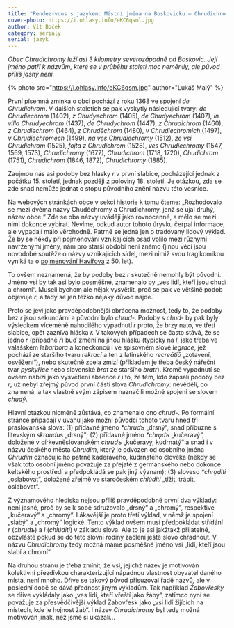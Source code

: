 ```yaml
---
title: "Rendez-vous s jazykem: Místní jména na Boskovicku – Chrudichromy"
cover-photo: https://i.ohlasy.info/eKC6qsml.jpg
author: Vít Boček
category: seriály
serial: jazyk
---
```


*Obec Chrudichromy leží asi 3 kilometry severozápadně od Boskovic. Její jméno patří k názvům, které se v průběhu staletí moc neměnily, ale původ příliš jasný není.*

{% photo src="https://i.ohlasy.info/eKC6qsm.jpg" author="Lukáš Malý" %}

První písemná zmínka o obci pochází z roku 1368 ve spojení *de Chrudichrom*. V dalších stoletích se pak vyskytly následující tvary: *de Chrudiechrom* (1402), *z Chudyechrom* (1405), *de Chudyechrom* (1407), *in villa Chrudyechrom* (1437), *de Chrudychrom* (1447), *z Chrudichrom* (1460), *z Chrudiechrom* (1464), *z Chruděchrom* (1480), *v Chrudiechromich* (1497), *v Chrudiechromech* (1499), *na ves Chrudiechromy* (1512), *ze vsí Chrudichrom* (1525), *fojta z Chrudichrom* (1528), *ves Chrudiechromy* (1547, 1569, 1573), *Chrudichromy* (1677), *Chrudichrom* (1718, 1720), *Chudichrom* (1751), *Chrudichrom* (1846, 1872), *Chrudichromy* (1885).

Zaujmou nás asi podoby bez hlásky *r* v první slabice, pocházející jednak z počátku 15. století, jednak později z poloviny 18. století. Je otázkou, zda se zde snad nemůže jednat o stopu původního znění názvu této vesnice.

Na webových stránkách obce v sekci historie k tomu čteme: „Rozhodovalo se mezi dvěma názvy Chuděchromy a Chrudichromy, jenž se ujal druhý, název obce.“ Zde se oba názvy uvádějí jako rovnocenné, a mělo se mezi nimi dokonce vybírat. Nevíme, odkud autor tohoto úryvku čerpal informace, ale vypadají málo věrohodně. Patrně se jedná jen o tradovaný lidový výklad. Že by se někdy při pojmenování vznikajících osad volilo mezi různými navrženými jmény, nám pro starší období není známo (jinou věcí jsou novodobé soutěže o názvy vznikajících sídel, mezi nimiž svou tragikomikou vyniká ta o [pojmenování Havířova](https://cs.wikipedia.org/wiki/Havířov#Název_města) z 50. let).

To ovšem neznamená, že by podoby bez *r* skutečně nemohly být původní. Jméno vsi by tak asi bylo posměšné, znamenalo by „ves lidí, kteří jsou chudí a chromí“. Museli bychom ale nějak vysvětlit, proč se pak ve většině podob objevuje *r*, a tady se jen těžko nějaký důvod najde.

Proto se jeví jako pravděpodobnější obrácená možnost, tedy to, že podoby bez *r* jsou sekundární a původní bylo *chrud-*. Podoby s *chud-* by pak byly výsledkem víceméně nahodilého vypadnutí *r* proto, že brzy nato, ve třetí slabice, opět zaznívá hláska *r.* V takových případech se často stává, že se jedno *r* (případně *ř*) buď změní na jinou hlásku (typicky na *l*, jako třeba ve valašském *lebarbora* a koneckonců i ve spisovném slově *legrace*, jež pochází ze staršího tvaru *rekrací* a ten z latinského *recreātiō* „zotavení, osvěžení“), nebo skutečně zcela zmizí (příkladem je třeba český nářeční tvar *pyskyřice* nebo slovenské *brat* ze staršího *bratr*). Kromě vypadnutí se ovšem nabízí jako vysvětlení absence *r* i to, že těm, kdo zapsali podoby bez *r*, už nebyl zřejmý původ první části slova *Chrudichromy*: nevěděli, co znamená, a tak vlastně svým zápisem naznačili možné spojení se slovem *chudý*.

Hlavní otázkou nicméně zůstává, co znamenalo ono *chrud-*. Po formální stránce připadají v úvahu jako možní původci tohoto tvaru hned tři praslovanská slova: (1) přídavné jméno *\*chrudъ* „drsný“, snad příbuzné s litevským *skraudus* „drsný“; (2) přídavné jméno *\*chrǫdъ* „kučeravý“, doložené v církevněslovanském *chrudъ* „kučeravý, kudrnatý“ a snad i v názvu českého města *Chrudim*, který je odvozen od osobního jména *Chrudim* označujícího patrně kadeřavého, kudrnatého člověka (někdy se však toto osobní jméno považuje za přejaté z germánského nebo dokonce keltského prostředí a předpokládá se pak jiný význam); (3) sloveso *\*chrǫditi* „oslabovat“, doložené zřejmě ve staročeském *chlúditi* „tížit, trápit, oslabovat“.

Z významového hlediska nejsou příliš pravděpodobné první dva výklady: není jasné, proč by se k sobě sdružovalo „drsný“ a „chromý“, respektive „kučeravý“ a „chromý“. Lákavější je proto třetí výklad, v němž je spojení „slabý“ a „chromý“ logické. Tento výklad ovšem musí předpokládat střídání *r* (*chrudъ*) a *l* (*chlúditi*) v základu slova. Ale to je asi jakžtakž přijatelné, obzvláště pokud se do této slovní rodiny začlení ještě slovo chřadnout. V názvu *Chrudichromy* tedy možná máme posměšné jméno vsi „lidí, kteří jsou slabí a chromí“.

Na druhou stranu je třeba zmínit, že vsí, jejichž název je motivován kolektivní přezdívkou charakterizující nápadnou vlastnost obyvatel daného místa, není mnoho. Dříve se takový původ přisuzoval řadě názvů, ale v poslední době se dává přednost jiným výkladům. Tak například *Žabovřesky* se dříve vykládaly jako „ves lidí, kteří vřeští jako žáby“, zatímco nyní se považuje za přesvědčivější výklad Žabovřesk jako „vsi lidí žijících na místech, kde je hojnost žab“. I název *Chrudichromy* byl tedy možná motivován jinak, než jsme si ukázali…
